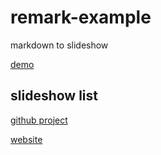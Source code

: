 # remark-example
markdown to slideshow

[demo](https://www.hongjianching.com/remark-example/)

## slideshow list
[github project](https://github.com/allyusd/slideshow)

[website](https://www.hongjianching.com/slideshow/)
